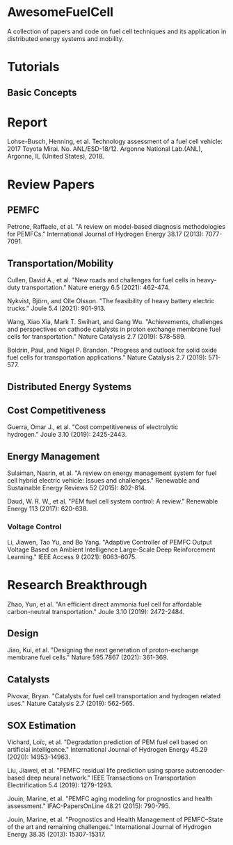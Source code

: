# AwesomeFuelCell
A collection of papers and code on fuel cell techniques and its application in distributed energy systems and mobility.

# Tutorials

## Basic Concepts

# Report
Lohse-Busch, Henning, et al. Technology assessment of a fuel cell vehicle: 2017 Toyota Mirai. No. ANL/ESD-18/12. Argonne National Lab.(ANL), Argonne, IL (United States), 2018.

# Review Papers
## PEMFC

Petrone, Raffaele, et al. "A review on model-based diagnosis methodologies for PEMFCs." International Journal of Hydrogen Energy 38.17 (2013): 7077-7091.

## Transportation/Mobility

Cullen, David A., et al. "New roads and challenges for fuel cells in heavy-duty transportation." Nature energy 6.5 (2021): 462-474.

Nykvist, Björn, and Olle Olsson. "The feasibility of heavy battery electric trucks." Joule 5.4 (2021): 901-913.

Wang, Xiao Xia, Mark T. Swihart, and Gang Wu. "Achievements, challenges and perspectives on cathode catalysts in proton exchange membrane fuel cells for transportation." Nature Catalysis 2.7 (2019): 578-589.

Boldrin, Paul, and Nigel P. Brandon. "Progress and outlook for solid oxide fuel cells for transportation applications." Nature Catalysis 2.7 (2019): 571-577.

## Distributed Energy Systems

## Cost Competitiveness
Guerra, Omar J., et al. "Cost competitiveness of electrolytic hydrogen." Joule 3.10 (2019): 2425-2443.

## Energy Management

Sulaiman, Nasrin, et al. "A review on energy management system for fuel cell hybrid electric vehicle: Issues and challenges." Renewable and Sustainable Energy Reviews 52 (2015): 802-814.

Daud, W. R. W., et al. "PEM fuel cell system control: A review." Renewable Energy 113 (2017): 620-638.


### Voltage Control

Li, Jiawen, Tao Yu, and Bo Yang. "Adaptive Controller of PEMFC Output Voltage Based on Ambient Intelligence Large-Scale Deep Reinforcement Learning." IEEE Access 9 (2021): 6063-6075.


### 


# Research Breakthrough

Zhao, Yun, et al. "An efficient direct ammonia fuel cell for affordable carbon-neutral transportation." Joule 3.10 (2019): 2472-2484.

## Design
Jiao, Kui, et al. "Designing the next generation of proton-exchange membrane fuel cells." Nature 595.7867 (2021): 361-369.

## Catalysts
Pivovar, Bryan. "Catalysts for fuel cell transportation and hydrogen related uses." Nature Catalysis 2.7 (2019): 562-565.

## SOX Estimation
Vichard, Loïc, et al. "Degradation prediction of PEM fuel cell based on artificial intelligence." International Journal of Hydrogen Energy 45.29 (2020): 14953-14963.

Liu, Jiawei, et al. "PEMFC residual life prediction using sparse autoencoder-based deep neural network." IEEE Transactions on Transportation Electrification 5.4 (2019): 1279-1293.

Jouin, Marine, et al. "PEMFC aging modeling for prognostics and health assessment." IFAC-PapersOnLine 48.21 (2015): 790-795.

Jouin, Marine, et al. "Prognostics and Health Management of PEMFC–State of the art and remaining challenges." International Journal of Hydrogen Energy 38.35 (2013): 15307-15317.
